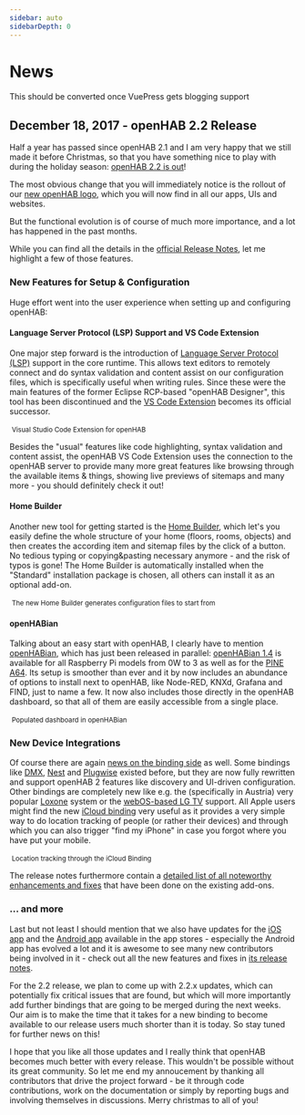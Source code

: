 ```yaml
---
sidebar: auto
sidebarDepth: 0
---
```


# News

This should be converted once VuePress gets blogging support

## December 18, 2017 - openHAB 2.2 Release

Half a year has passed since openHAB 2.1 and I am very happy that we still made it before Christmas, so that you have something nice to play with during the holiday season: [openHAB 2.2 is out](https://github.com/openhab/openhab-distro/releases/tag/2.2.0)!

The most obvious change that you will immediately notice is the rollout of our [new openHAB logo](https://community.openhab.org/t/new-logo-for-openhab/35140), which you will now find in all our apps, UIs and websites.

But the functional evolution is of course of much more importance, and a lot has happened in the past months.

While you can find all the details in the [official Release Notes](https://github.com/openhab/openhab-distro/releases/tag/2.2.0), let me highlight a few of those features.

<!--more-->

### New Features for Setup & Configuration

Huge effort went into the user experience when setting up and configuring openHAB:

#### Language Server Protocol (LSP) Support and VS Code Extension

One major step forward is the introduction of [Language Server Protocol (LSP)](https://langserver.org/) support in the core runtime. This allows text editors to remotely connect and do syntax validation and content assist on our configuration files, which is specifically useful when writing rules. Since these were the main features of the former Eclipse RCP-based "openHAB Designer", this tool has been discontinued and the [VS Code Extension](https://marketplace.visualstudio.com/items?itemName=openhab.openhab) becomes its official successor.

<img class="img-responsive" src="http://www.openhabfoundation.org/images/posts/2017-12_vscodeext.gif" alt="">
<small>Visual Studio Code Extension for openHAB</small>

Besides the "usual" features like code highlighting, syntax validation and content assist, the openHAB VS Code Extension uses the connection to the openHAB server to provide many more great features like browsing through the available items & things, showing live previews of sitemaps and many more - you should definitely check it out!

#### Home Builder

Another new tool for getting started is the [Home Builder](http://docs.openhab.org/configuration/homebuilder.html), which let's you easily define the whole structure of your home (floors, rooms, objects) and then creates the according item and sitemap files by the click of a button. No tedious typing or copying&pasting necessary anymore - and the risk of typos is gone! The Home Builder is automatically installed when the "Standard" installation package is chosen, all others can install it as an optional add-on.

<img class="img-responsive" src="http://www.openhabfoundation.org/images/posts/2017-12_homebuilder.png" alt="">
<small>The new Home Builder generates configuration files to start from</small>

#### openHABian

Talking about an easy start with openHAB, I clearly have to mention [openHABian](http://docs.openhab.org/installation/openhabian.html), which has just been released in parallel: [openHABian 1.4](https://community.openhab.org/t/openhabian-v1-4-released/37398) is available for all Raspberry Pi models from 0W to 3 as well as for the [PINE A64](https://www.pine64.org/?page_id=1194). Its setup is smoother than ever  and it by now includes an abundance of options to install next to openHAB, like Node-RED, KNXd, Grafana and FIND, just to name a few. It now also includes those directly in the openHAB dashboard, so that all of them are easily accessible from a single place.

<img class="img-responsive" src="http://www.openhabfoundation.org/images/posts/2017-12_openhabian.png" alt="">
<small>Populated dashboard in openHABian</small>

### New Device Integrations

Of course there are again [news on the binding side](https://github.com/openhab/openhab-distro/releases/tag/2.2.0#addons) as well. Some bindings like [DMX](http://docs.openhab.org/addons/bindings/dmx/readme.html), [Nest](http://docs.openhab.org/addons/bindings/nest/readme.html) and [Plugwise](http://docs.openhab.org/addons/bindings/plugwise/readme.html) existed before, but they are now fully rewritten and support openHAB 2 features like discovery and UI-driven configuration.
Other bindings are completely new like e.g. the (specifically in Austria) very popular [Loxone](http://docs.openhab.org/addons/bindings/loxone/readme.html) system or the [webOS-based LG TV](http://docs.openhab.org/addons/bindings/lgwebos/readme.html) support. All Apple users might find the new [iCloud binding](http://docs.openhab.org/addons/bindings/icloud/readme.html) very useful as it provides a very simple way to do location tracking of people (or rather their devices) and through which you can also trigger "find my iPhone" in case you forgot where you have put your mobile.

<img class="img-responsive" src="http://www.openhabfoundation.org/images/posts/2017-12_icloud.png" alt="">
<small>Location tracking through the iCloud Binding</small>

The release notes furthermore contain a [detailed list of all noteworthy enhancements and fixes](https://github.com/openhab/openhab-distro/releases/tag/2.2.0#addons) that have been done on the existing add-ons.

### ... and more

Last but not least I should mention that we also have updates for the [iOS app](https://itunes.apple.com/us/app/openhab/id492054521?mt=8) and the [Android app](https://play.google.com/store/apps/details?id=org.openhab.habdroid) available in the app stores - especially the Android app has evolved a lot and it is awesome to see many new contributors being involved in it - check out all the new features and fixes in [its release notes](https://github.com/openhab/openhab.android/releases/tag/2.0.0).

For the 2.2 release, we plan to come up with 2.2.x updates, which can potentially fix critical issues that are found, but which will more importantly add further bindings that are going to be merged during the next weeks. Our aim is to make the time that it takes for a new binding to become available to our release users much shorter than it is today. So stay tuned for further news on this!

I hope that you like all those updates and I really think that openHAB becomes much better with every release. This wouldn't be possible without its great community. So let me end my annoucement by thanking all contributors that drive the project forward - be it through code contributions, work on the documentation or simply by reporting bugs and involving themselves in discussions. Merry christmas to all of you!

<img class="img-responsive" src="http://www.openhabfoundation.org/images/posts/2017-12_xmas.jpg" alt="">